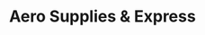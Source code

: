 ---
title: "Aero Supplies & Express"
url: /daytona-beach/aero-supplies-und-express/
shop: Allgemein
---